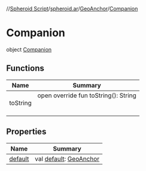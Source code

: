 //[Spheroid Script](../../../index.md)/[spheroid.ar](../../index.md)/[GeoAnchor](../index.md)/[Companion](index.md)



# Companion  
 object [Companion](index.md)   


## Functions  
  
|  Name|  Summary| 
|---|---|
| toString| open override fun toString(): String  <br><br><br>


## Properties  
  
|  Name|  Summary| 
|---|---|
| [default](index.md#spheroid.ar/GeoAnchor.Companion/default/#/PointingToDeclaration/)|  val [default](index.md#spheroid.ar/GeoAnchor.Companion/default/#/PointingToDeclaration/): [GeoAnchor](../index.md)   <br>

